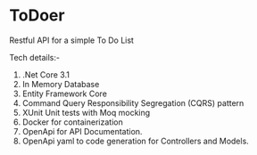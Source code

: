# ToDoer
Restful API for a simple To Do List

Tech details:-
1. .Net Core 3.1
2. In Memory Database
3. Entity Framework Core
4. Command Query Responsibility Segregation (CQRS) pattern
5. XUnit Unit tests with Moq mocking
6. Docker for containerization
7. OpenApi for API Documentation.
8. OpenApi yaml to code generation for Controllers and Models.

